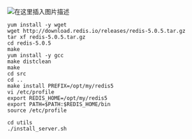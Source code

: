 ![在这里插入图片描述](https://img-blog.csdnimg.cn/20210109180903698.png?x-oss-process=image/watermark,type_ZmFuZ3poZW5naGVpdGk,shadow_10,text_aHR0cHM6Ly9ibG9nLmNzZG4ubmV0L3dlaXhpbl80MjEwMzAyNg==,size_16,color_FFFFFF,t_70)

```shell
yum install -y wget
wget http://download.redis.io/releases/redis-5.0.5.tar.gz
tar xf redis-5.0.5.tar.gz
cd redis-5.0.5
make
yum install -y gcc
make distclean
make
cd src
cd ..
make install PREFIX=/opt/my/redis5
vi /etc/profile
export REDIS_HOME=/opt/my/redis5
export PATH=$PATH:$REDIS_HOME/bin
source /etc/profile

cd utils
./install_server.sh

```

